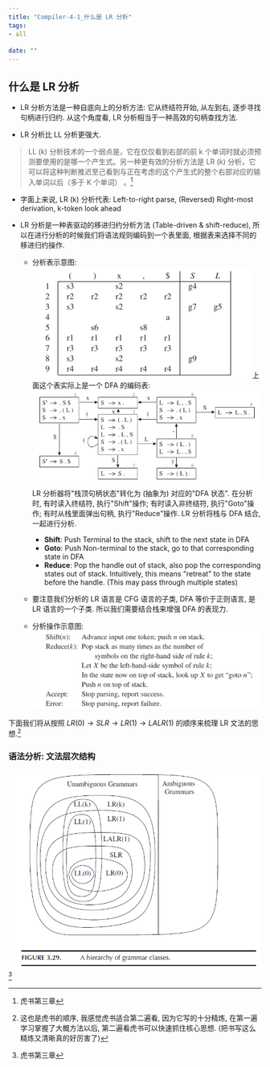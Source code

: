 ```yaml
---
title: "Compiler-4-1_什么是 LR 分析"
tags:
- all

date: ""
---
```

## 什么是 LR 分析
- LR 分析方法是一种自底向上的分析方法: 它从终结符开始, 从左到右, 逐步寻找句柄进行归约. 从这个角度看, LR 分析相当于一种高效的句柄查找方法.

- LR 分析比 LL 分析更强大.
> LL (k) 分析技术的一个弱点是，它在仅仅看到右部的前 k 个单词时就必须预测要使用的是哪一个产生式。另一种更有效的分析方法是 LR (k) 分析，它可以将这种判断推迟至己看到与正在考虑的这个产生式的整个右部对应的输入单词以后（多于 K 个单词） 。[^1]

- 字面上来说, LR (k) 分析代表: Left-to-right parse, (Reversed) Right-most derivation, k-token look ahead

- LR 分析是一种表驱动的移进归约分析方法 (Table-driven & shift-reduce), 所以在进行分析的时候我们将语法规则编码到一个表里面, 根据表来选择不同的移进归约操作.
	- 分析表示意图:
		![](notes/2021/2021.10/assets/img_2022-10-15-50.png)
		上面这个表实际上是一个 DFA 的编码表:
		![](notes/2021/2021.10/assets/img_2022-10-15-51.png)
		LR 分析器将"栈顶句柄状态"转化为 (抽象为) 对应的"DFA 状态". 在分析时, 有时读入终结符, 执行"Shift"操作; 有时读入非终结符, 执行"Goto"操作; 有时从栈里面弹出句柄, 执行"Reduce"操作. LR 分析将栈与 DFA 结合, 一起进行分析.
		- **Shift**: Push Terminal to the stack, shift to the next state in DFA 
		- **Goto**: Push Non-terminal to the stack, go to that corresponding state in DFA
		- **Reduce**: Pop the handle out of stack, also pop the corresponding states out of stack. Intuitively, this means "retreat" to the state before the handle. (This may pass through multiple states) 
	- 要注意我们分析的 LR 语言是 CFG 语言的子类, DFA 等价于正则语言, 是 LR 语言的一个子类. 所以我们需要结合栈来增强 DFA 的表现力.
	
	- 分析操作示意图:
		![400](notes/2021/2021.10/assets/img_2022-10-15-52.png)

下面我们将从按照 $LR(0) \rightarrow SLR \rightarrow LR(1) \rightarrow LALR(1)$ 的顺序来梳理 LR 文法的思想.[^2]

### 语法分析: 文法层次结构
![500](notes/2021/2021.10/assets/img_2022-10-15-53.png)[^1]


[^1]: 虎书第三章
[^2]: 这也是虎书的顺序, 我感觉虎书适合第二遍看, 因为它写的十分精炼, 在第一遍学习掌握了大概方法以后, 第二遍看虎书可以快速抓住核心思想. (把书写这么精炼又清晰真的好厉害了)